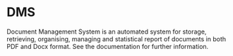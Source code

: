 # DMS
Document Management System is an automated system for storage, retrieving, organising, managing and statistical report of documents in both PDF and Docx format. See the documentation for further information.

